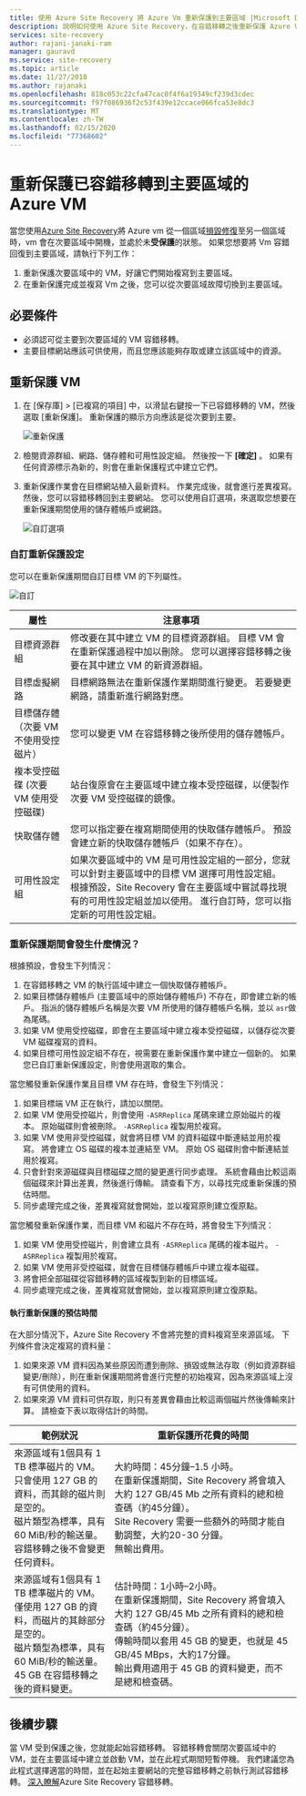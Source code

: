 ```yaml
---
title: 使用 Azure Site Recovery 將 Azure Vm 重新保護到主要區域 |Microsoft Docs
description: 說明如何使用 Azure Site Recovery，在容錯移轉之後重新保護 Azure Vm （次要到主要區域）。
services: site-recovery
author: rajani-janaki-ram
manager: gauravd
ms.service: site-recovery
ms.topic: article
ms.date: 11/27/2018
ms.author: rajanaki
ms.openlocfilehash: 818c053c22cfa47cac0f4f6a19349cf239d3cdec
ms.sourcegitcommit: f97f086936f2c53f439e12ccace066fca53e8dc3
ms.translationtype: MT
ms.contentlocale: zh-TW
ms.lasthandoff: 02/15/2020
ms.locfileid: "77368602"
---
```

# <a name="reprotect-failed-over-azure-vms-to-the-primary-region"></a>重新保護已容錯移轉到主要區域的 Azure VM

當您使用[Azure Site Recovery](site-recovery-overview.md)將 Azure vm 從一個區域[損毀修復](site-recovery-failover.md)至另一個區域時，vm 會在次要區域中開機，並處於未**受保護**的狀態。 如果您想要將 Vm 容錯回復到主要區域，請執行下列工作：

1. 重新保護次要區域中的 VM，好讓它們開始複寫到主要區域。
1. 在重新保護完成並複寫 Vm 之後，您可以從次要區域故障切換到主要區域。

## <a name="prerequisites"></a>必要條件

- 必須認可從主要到次要區域的 VM 容錯移轉。
- 主要目標網站應該可供使用，而且您應該能夠存取或建立該區域中的資源。

## <a name="reprotect-a-vm"></a>重新保護 VM

1. 在 [保存庫] > [已複寫的項目] 中，以滑鼠右鍵按一下已容錯移轉的 VM，然後選取 [重新保護]。 重新保護的顯示方向應該是從次要到主要。

   ![重新保護](./media/site-recovery-how-to-reprotect-azure-to-azure/reprotect.png)

1. 檢閱資源群組、網路、儲存體和可用性設定組。 然後按一下 **[確定]** 。 如果有任何資源標示為新的，則會在重新保護程式中建立它們。
1. 重新保護作業會在目標網站植入最新資料。 作業完成後，就會進行差異複寫。 然後，您可以容錯移轉回到主要網站。 您可以使用自訂選項，來選取您想要在重新保護期間使用的儲存體帳戶或網路。

   ![自訂選項](./media/site-recovery-how-to-reprotect-azure-to-azure/customize.png)

### <a name="customize-reprotect-settings"></a>自訂重新保護設定

您可以在重新保護期間自訂目標 VM 的下列屬性。

![自訂](./media/site-recovery-how-to-reprotect-azure-to-azure/customizeblade.png)

|屬性 |注意事項  |
|---------|---------|
|目標資源群組 | 修改要在其中建立 VM 的目標資源群組。 目標 VM 會在重新保護過程中加以刪除。 您可以選擇容錯移轉之後要在其中建立 VM 的新資源群組。 |
|目標虛擬網路 | 目標網路無法在重新保護作業期間進行變更。 若要變更網路，請重新進行網路對應。 |
|目標儲存體（次要 VM 不使用受控磁片） | 您可以變更 VM 在容錯移轉之後所使用的儲存體帳戶。 |
|複本受控磁碟 (次要 VM 使用受控磁碟) | 站台復原會在主要區域中建立複本受控磁碟，以便製作次要 VM 受控磁碟的鏡像。 |
|快取儲存體 | 您可以指定要在複寫期間使用的快取儲存體帳戶。 預設會建立新的快取儲存體帳戶（如果不存在）。 |
|可用性設定組 | 如果次要區域中的 VM 是可用性設定組的一部分，您就可以針對主要區域中的目標 VM 選擇可用性設定組。 根據預設，Site Recovery 會在主要區域中嘗試尋找現有的可用性設定組並加以使用。 進行自訂時，您可以指定新的可用性設定組。 |

### <a name="what-happens-during-reprotection"></a>重新保護期間會發生什麼情況？

根據預設，會發生下列情況：

1. 在容錯移轉之 VM 的執行區域中建立一個快取儲存體帳戶。
1. 如果目標儲存體帳戶 (主要區域中的原始儲存體帳戶) 不存在，即會建立新的帳戶。 指派的儲存體帳戶名稱是次要 VM 所使用的儲存體帳戶名稱，並以 `asr`做為尾碼。
1. 如果 VM 使用受控磁碟，即會在主要區域中建立複本受控磁碟，以儲存從次要 VM 磁碟複寫的資料。
1. 如果目標可用性設定組不存在，視需要在重新保護作業中建立一個新的。 如果您已自訂重新保護設定，則會使用選取的集合。

當您觸發重新保護作業且目標 VM 存在時，會發生下列情況：

1. 如果目標端 VM 正在執行，請加以關閉。
1. 如果 VM 使用受控磁片，則會使用 `-ASRReplica` 尾碼來建立原始磁片的複本。 原始磁碟則會被刪除。 `-ASRReplica` 複製用於複寫。
1. 如果 VM 使用非受控磁碟，就會將目標 VM 的資料磁碟中斷連結並用於複寫。 將會建立 OS 磁碟的複本並連結至 VM。 原始 OS 磁碟則會中斷連結並用於複寫。
1. 只會針對來源磁碟與目標磁碟之間的變更進行同步處理。 系統會藉由比較這兩個磁碟來計算出差異，然後進行傳輸。 請查看下方，以尋找完成重新保護的預估時間。
1. 同步處理完成之後，差異複寫就會開始，並以複寫原則建立復原點。

當您觸發重新保護作業，而目標 VM 和磁片不存在時，將會發生下列情況：

1. 如果 VM 使用受控磁片，則會建立具有 `-ASRReplica` 尾碼的複本磁片。 `-ASRReplica` 複製用於複寫。
1. 如果 VM 使用非受控磁碟，就會在目標儲存體帳戶中建立複本磁碟。
1. 將會把全部磁碟從容錯移轉的區域複製到新的目標區域。
1. 同步處理完成之後，差異複寫就會開始，並以複寫原則建立復原點。

#### <a name="estimated-time-to-do-the-reprotection"></a>執行重新保護的預估時間

在大部分情況下，Azure Site Recovery 不會將完整的資料複寫至來源區域。
下列條件會決定複寫的資料量：

1. 如果來源 VM 資料因為某些原因而遭到刪除、損毀或無法存取（例如資源群組變更/刪除），則在重新保護期間將會進行完整的初始複寫，因為來源區域上沒有可供使用的資料。
1. 如果來源 VM 資料可供存取，則只有差異會藉由比較這兩個磁片然後傳輸來計算。 請檢查下表以取得估計的時間。

|範例狀況 | 重新保護所花費的時間 |
|---|---|
|來源區域有1個具有 1 TB 標準磁片的 VM。<br/>只會使用 127 GB 的資料，而其餘的磁片則是空的。<br/>磁片類型為標準，具有 60 MiB/秒的輸送量。<br/>容錯移轉之後不會變更任何資料。| 大約時間：45分鐘–1.5 小時。<br/>在重新保護期間，Site Recovery 將會填入大約 127 GB/45 Mb 之所有資料的總和檢查碼（約45分鐘）。<br/>Site Recovery 需要一些額外的時間才能自動調整，大約20-30 分鐘。<br/>無輸出費用。 |
|來源區域有1個具有 1 TB 標準磁片的 VM。<br/>僅使用 127 GB 的資料，而磁片的其餘部分是空的。<br/>磁片類型為標準，具有 60 MiB/秒的輸送量。<br/>45 GB 在容錯移轉之後的資料變更。| 估計時間：1小時–2小時。<br/>在重新保護期間，Site Recovery 將會填入大約 127 GB/45 Mb 之所有資料的總和檢查碼（約45分鐘）。<br/>傳輸時間以套用 45 GB 的變更，也就是 45 GB/45 MBps，大約17分鐘。<br/>輸出費用適用于 45 GB 的資料變更，而不是總和檢查碼。 |

## <a name="next-steps"></a>後續步驟

當 VM 受到保護之後，您就能起始容錯移轉。 容錯移轉會關閉次要區域中的 VM，並在主要區域中建立並啟動 VM，並在此程式期間短暫停機。 我們建議您為此程式選擇適當的時間，並在起始主要網站的完整容錯移轉之前執行測試容錯移轉。 [深入瞭解](site-recovery-failover.md)Azure Site Recovery 容錯移轉。
